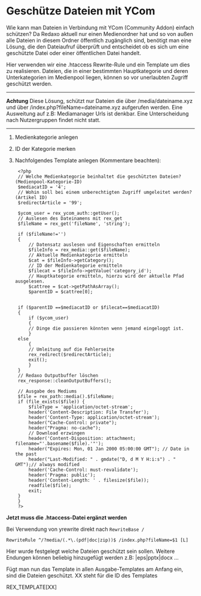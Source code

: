 # Geschütze Dateien mit YCom

Wie kann man Dateien in Verbindung mit YCom (Community Addon) einfach schützen?
Da Redaxo aktuell nur einen Medienordner hat und so von außen alle Dateien in diesem Ordner öffentlich zugänglich sind, benötigt man eine Lösung, die den Dateiaufruf überprüft und entscheidet ob es sich um eine geschützte Datei oder einer öffentlichen Datei handelt. 

Hier verwenden wir eine .htaccess Rewrite-Rule und ein Template um dies zu realisieren.  Dateien, die in einer bestimmten Hauptkategorie und deren Unterkategorien im Medienpool liegen, können so vor unerlaubten Zugriff geschützt werden. 

----------
**Achtung**
Diese Lösung, schützt nur Dateien die über /media/dateiname.xyz und über /index.php?fileName=dateiname.xyz aufgerufen werden. Eine Ausweitung auf z.B: Mediamanager Urls ist denkbar. Eine Unterscheidung nach Nutzergruppen findet nicht statt. 

----------


1. Medienkategorie anlegen
2. ID der Kategorie merken 
3. Nachfolgendes Template anlegen (Kommentare beachten): 

		<?php
		// Welche Medienkategorie beinhaltet die geschützten Dateien? (Medienpool-Kategorie-ID)
		$mediacatID = '4';
		// Wohin soll bei einem unberechtigten Zugriff umgeleitet werden? (Artikel ID) 
		$redirectArticle = '99'; 
		
		$ycom_user = rex_ycom_auth::getUser();
		// Auslesen des Dateinamens mit rex_get
		$fileName = rex_get('fileName', 'string');
		
		if ($fileName!='')
		{
			// Datensatz auslesen und Eigenschaften ermitteln
			$fileInfo = rex_media::get($fileName);
			// Aktuelle Medienkategorie ermitteln
			$cat = $fileInfo->getCategory();
			// ID der Medienkategorie ermitteln
			$filecat = $fileInfo->getValue('category_id');
			// Hauptkategorie ermitteln, hierzu wird der aktuelle Pfad ausgelesen.
			$cattree = $cat->getPathAsArray();
			$parentID = $cattree[0];
		
		
		if ($parentID ==$mediacatID or $filecat==$mediacatID)
		{
			if ($ycom_user)
			{
			// Dinge die passieren könnten wenn jemand eingeloggt ist. 
			}
		else
			{
			// Umleitung auf die Fehlerseite
			rex_redirect($redirectArticle);
			exit();
			}
		}                             
		// Redaxo Outputbuffer löschen
		rex_response::cleanOutputBuffers();

		// Ausgabe des Mediums
		$file = rex_path::media().$fileName;
		if (file_exists($file)) {
		    $fileType = 'application/octet-stream';
		    header('Content-Description: File Transfer');
		    header('Content-Type: application/octet-stream');
		    header("Cache-Control: private");
		    header("Pragma: no-cache");
		    // Download erzwingen
		    header('Content-Disposition: attachment; filename="'.basename($file).'"');
		    header("Expires: Mon, 01 Jan 2000 05:00:00 GMT"); // Date in the past
		    header("Last-Modified: " . gmdate("D, d M Y H:i:s") . " GMT");// always modified
		    header('Cache-Control: must-revalidate');
		    header('Pragma: public');
		    header('Content-Length: ' . filesize($file));
		    readfile($file);
		    exit;
		}
		}	
		?>

**Jetzt muss die .htaccess-Datei ergänzt werden**

Bei Verwendung von yrewrite direkt nach `RewriteBase /`
    
	RewriteRule ^/?media/(.*\.(pdf|doc|zip))$ /index.php?fileName=$1 [L]

Hier wurde festgelegt welche Dateien geschützt sein sollen.
Weitere Endungen können beliebig hinzugefügt werden z.B:  |eps|pptx|docx …

Fügt man nun das Template in allen Ausgabe-Templates am Anfang ein, sind die Dateien geschützt. 
XX steht für die ID des Templates

REX_TEMPLATE[XX]
